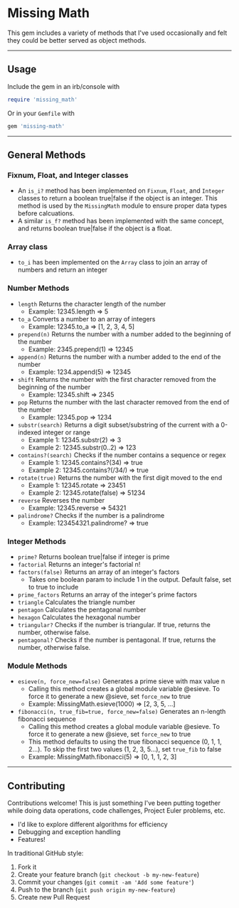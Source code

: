 # Missing Math

This gem includes a variety of methods that I've used occasionally and felt they could be better served as object methods.

---

## Usage

Include the gem in an irb/console with

```ruby
require 'missing_math'
```

Or in your `Gemfile` with

```ruby
gem 'missing-math'
```

---

## General Methods

### Fixnum, Float, and Integer classes

- An `is_i?` method has been implemented on `Fixnum`, `Float`, and `Integer` classes to return a boolean true|false if the object is an integer.  This method is used by the `MissingMath` module to ensure proper data types before calcuations.  
- A similar `is_f?` method has been implemented with the same concept, and returns boolean true|false if the object is a float.

### Array class

- `to_i` has been implemented on the `Array` class to join an array of numbers and return an integer

### Number Methods

- `length` Returns the character length of the number
  - Example: 12345.length => 5
- `to_a` Converts a number to an array of integers
  - Example: 12345.to_a => [1, 2, 3, 4, 5]
- `prepend(n)` Returns the number with a number added to the beginning of the number
  - Example: 2345.prepend(1) => 12345
- `append(n)` Returns the number with a number added to the end of the number
  - Example: 1234.append(5) => 12345
- `shift` Returns the number with the first character removed from the beginning of the number
  - Example: 12345.shift => 2345
- `pop` Returns the number with the last character removed from the end of the number
  - Example: 12345.pop => 1234
- `substr(search)` Returns a digit subset/substring of the current with a 0-indexed integer or range
  - Example 1: 12345.substr(2) => 3
  - Example 2: 12345.substr(0..2) => 123
- `contains?(search)` Checks if the number contains a sequence or regex
  - Example 1: 12345.contains?(34) => true
  - Example 2: 12345.contains?(/34/) => true
- `rotate(true)` Returns the number with the first digit moved to the end
  - Example 1: 12345.rotate => 23451
  - Example 2: 12345.rotate(false) => 51234
- `reverse` Reverses the number
  - Example: 12345.reverse => 54321
- `palindrome?` Checks if the number is a palindrome
  - Example: 123454321.palindrome? => true

### Integer Methods

- `prime?` Returns boolean true|false if integer is prime
- `factorial` Returns an integer's factorial n!
- `factors(false)` Returns an array of an integer's factors
  - Takes one boolean param to include 1 in the output.  Default false, set to true to include
- `prime_factors` Returns an array of the integer's prime factors
- `triangle` Calculates the triangle number
- `pentagon` Calculates the pentagonal number
- `hexagon` Calculates the hexagonal number
- `triangular?` Checks if the number is triangular.  If true, returns the number, otherwise false.
- `pentagonal?` Checks if the number is pentagonal.  If true, returns the number, otherwise false.

### Module Methods

- `esieve(n, force_new=false)` Generates a prime sieve with max value n
  - Calling this method creates a global module variable @esieve.  To force it to generate a new @sieve, set `force_new` to true
  - Example: MissingMath.esieve(1000) => [2, 3, 5, ...]
- `fibonacci(n, true_fib=true, force_new=false)` Generates an n-length fibonacci sequence
  - Calling this method creates a global module variable @esieve.  To force it to generate a new @sieve, set `force_new` to true
  - This method defaults to using the true fibonacci sequence (0, 1, 1, 2...).  To skip the first two values (1, 2, 3, 5...), set `true_fib` to false
  - Example: MissingMath.fibonacci(5) => [0, 1, 1, 2, 3]



-----

## Contributing

Contributions welcome!  This is just something I've been putting together while doing data operations, code challenges, Project Euler problems, etc.

- I'd like to explore different algorithms for efficiency
- Debugging and exception handling
- Features!

In traditional GitHub style:

1. Fork it
2. Create your feature branch (`git checkout -b my-new-feature`)
3. Commit your changes (`git commit -am 'Add some feature'`)
4. Push to the branch (`git push origin my-new-feature`)
5. Create new Pull Request

